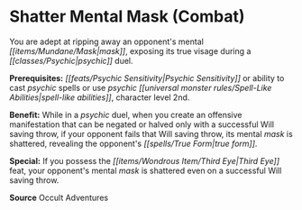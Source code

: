 ﻿---
cssclass: [feats]

---
# Shatter Mental Mask (Combat)

You are adept at ripping away an opponent's mental _[[items/Mundane/Mask|mask]]_, exposing its true visage during a _[[classes/Psychic|psychic]]_ duel.

**Prerequisites:** _[[feats/Psychic Sensitivity|Psychic Sensitivity]]_ or ability to cast _psychic_ spells or use _psychic_ _[[universal monster rules/Spell-Like Abilities|spell-like abilities]]_, character level 2nd.

**Benefit:** While in a _psychic_ duel, when you create an offensive manifestation that can be negated or halved only with a successful Will saving throw, if your opponent fails that Will saving throw, its mental _mask_ is shattered, revealing the opponent's _[[spells/True Form|true form]]_.

**Special:** If you possess the _[[items/Wondrous Item/Third Eye|Third Eye]]_ feat, your opponent's mental _mask_ is shattered even on a successful Will saving throw.

**Source** Occult Adventures